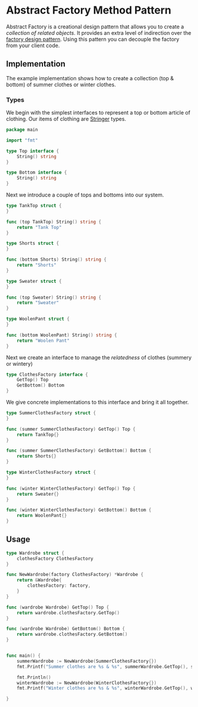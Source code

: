 # Abstract Factory Method Pattern

Abstract Factory is a creational design pattern that allows you to create a _collection of related objects_. 
It provides an extra level of indirection over the [factory design pattern](factory.md).
Using this pattern you can decouple the factory from your client code.

## Implementation

The example implementation shows how to create a collection (top & bottom) of summer clothes or winter clothes.

### Types

We begin with the simplest interfaces to represent a top or bottom article of clothing. Our items of clothing are [Stringer](https://tour.golang.org/methods/17) types.

```go
package main

import "fmt"

type Top interface {
	String() string
}

type Bottom interface {
	String() string
}
```

Next we introduce a couple of tops and bottoms into our system.

```go
type TankTop struct {
}

func (top TankTop) String() string {
	return "Tank Top"
}

type Shorts struct {
}

func (bottom Shorts) String() string {
	return "Shorts"
}

type Sweater struct {
}

func (top Sweater) String() string {
	return "Sweater"
}

type WoolenPant struct {
}

func (bottom WoolenPant) String() string {
	return "Woolen Pant"
}

```

Next we create an interface to manage the _relatedness_ of clothes (summery or wintery)

```go
type ClothesFactory interface {
	GetTop() Top
	GetBottom() Bottom
}
```

We give concrete implementations to this interface and bring it all together.

```go
type SummerClothesFactory struct {
}

func (summer SummerClothesFactory) GetTop() Top {
	return TankTop{}
}

func (summer SummerClothesFactory) GetBottom() Bottom {
	return Shorts{}
}

type WinterClothesFactory struct {
}

func (winter WinterClothesFactory) GetTop() Top {
	return Sweater{}
}

func (winter WinterClothesFactory) GetBottom() Bottom {
	return WoolenPant{}
}
```

## Usage

```go
type Wardrobe struct {
	clothesFactory ClothesFactory
}

func NewWardrobe(factory ClothesFactory) *Wardrobe {
	return &Wardrobe{
		clothesFactory: factory,
	}
}

func (wardrobe Wardrobe) GetTop() Top {
	return wardrobe.clothesFactory.GetTop()
}

func (wardrobe Wardrobe) GetBottom() Bottom {
	return wardrobe.clothesFactory.GetBottom()
}


func main() {
	summerWardrobe := NewWardrobe(SummerClothesFactory{})
	fmt.Printf("Summer clothes are %s & %s", summerWardrobe.GetTop(), summerWardrobe.GetBottom())

	fmt.Println()
	winterWardrobe := NewWardrobe(WinterClothesFactory{})
	fmt.Printf("Winter clothes are %s & %s", winterWardrobe.GetTop(), winterWardrobe.GetBottom())

}
```
